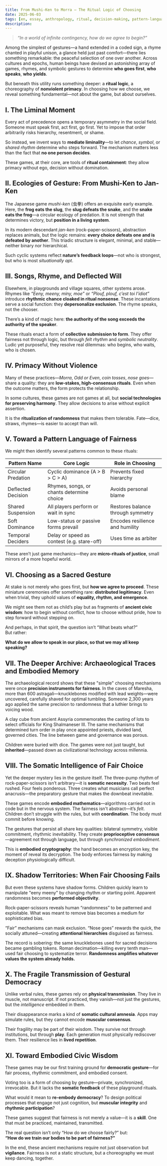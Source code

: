 ```yaml
---
title: From Mushi-Ken to Morra — The Ritual Logic of Choosing
date: 2025-06-03
tags: [en, essay, anthropology, ritual, decision-making, pattern-language]
description: 
---
```


> *“In a world of infinite contingency, how do we agree to begin?”*

Among the simplest of gestures—a hand extended in a coded sign, a rhyme chanted in playful unison, a glance held just past comfort—there lies something remarkable: the peaceful selection of one over another. Across cultures and epochs, human beings have devised an astonishing array of games, rhymes, and symbolic gestures to determine **who goes first**, **who speaks**, **who yields**.

But beneath this utility runs something deeper: a **ritual logic**, a choreography of **nonviolent primacy**. In choosing how we choose, we reveal something fundamental—not about the game, but about ourselves.

## I. The Liminal Moment

Every act of precedence opens a temporary asymmetry in the social field. Someone must speak first, act first, go first. Yet to impose that order arbitrarily risks hierarchy, resentment, or shame.

So instead, we invent ways to **mediate liminality**—to let *chance*, *symbol*, or *shared rhythm* determine who steps forward. The mechanism matters less than the fact that **no one person decides**.

These games, at their core, are tools of **ritual containment**: they allow primacy without ego, decision without domination.

## II. Ecologies of Gesture: From Mushi-Ken to Jan-Ken

The Japanese game *mushi-ken* (虫拳) offers an exquisite early example. Here, the **frog eats the slug**, the **slug defeats the snake**, and the **snake eats the frog**—a circular ecology of predation. It is not strength that determines victory, but **position in a living system**.

In its modern descendant *jan-ken* (rock-paper-scissors), abstraction replaces animals, but the logic remains: **every choice defeats one and is defeated by another**. This triadic structure is elegant, minimal, and stable—neither binary nor hierarchical.

Such cyclic systems reflect **nature’s feedback loops**—not who is strongest, but who is most *situationally apt*.

## III. Songs, Rhyme, and Deflected Will

Elsewhere, in playgrounds and village squares, other systems arose. Rhymes like *“Eeny, meeny, miny, moe”* or *“Plouf, plouf, c’est toi l’idiot”* introduce **rhythmic chance cloaked in ritual nonsense**. These incantations serve a social function: they **depersonalize exclusion**. The rhyme speaks, not the chooser.

There’s a kind of magic here: **the authority of the song exceeds the authority of the speaker**.

These rituals enact a form of **collective submission to form**. They offer fairness not through logic, but through *felt rhythm* and *symbolic neutrality*. Ludic yet purposeful, they resolve real dilemmas: who begins, who waits, who is chosen.

## IV. Primacy Without Violence

Many of these practices—*Morra*, *Odd or Even*, *coin tosses*, *nose goes*—share a quality: they are **low-stakes, high-consensus rituals**. Even when the outcome matters, the form protects the relationship.

In some cultures, these games are not games at all, but **social technologies for preserving harmony**. They allow decisions to arise without explicit assertion.

It is the **ritualization of randomness** that makes them tolerable. Fate—dice, straws, rhymes—is easier to accept than will.

## V. Toward a Pattern Language of Fairness

We might then identify several patterns common to these rituals:

| **Pattern Name**         | **Core Logic**                            | **Role in Choosing**                    |
|--------------------------|-------------------------------------------|------------------------------------------|
| Circular Predation       | Cyclic dominance (A > B > C > A)         | Prevents fixed hierarchy                 |
| Deflected Decision       | Rhymes, songs, or chants determine choice | Avoids personal blame                    |
| Shared Suspension        | All players perform or wait in sync       | Restores balance through symmetry        |
| Soft Dominance           | Low-status or passive forms prevail       | Encodes resilience and humility          |
| Temporal Deciders        | Delay or speed as contest (e.g. stare-off)| Uses time as arbiter                     |

These aren’t just game mechanics—they are **micro-rituals of justice**, small mirrors of a more hopeful world.

## VI. Choosing as a Sacred Gesture

At stake is not merely who goes first, but **how we agree to proceed**. These miniature ceremonies offer something rare: **distributed legitimacy**. Even when trivial, they uphold values of **equality, rhythm, and emergence**.

We might see them not as child’s play but as fragments of **ancient civic wisdom**: how to begin without conflict, how to choose without pride, how to step forward without stepping on.

And perhaps, in that spirit, the question isn’t “What beats what?”  
But rather:

**What do we allow to speak in our place, so that we may all keep speaking?**

## VII. The Deeper Archive: Archaeological Traces and Embodied Memory

The archaeological record shows that these "simple" choosing mechanisms were once **precision instruments for fairness**. In the caves of Maresha, more than 600 astragali—knucklebones modified with lead weights—were uncovered, carefully shaved for optimal tumbling. Someone 2,300 years ago applied the same precision to randomness that a luthier brings to voicing wood.

A clay cube from ancient Assyria commemorates the casting of lots to select officials for King Shalmaneser III. The same mechanisms that determined turn order in play once appointed priests, divided land, governed cities. The line between game and governance was porous.

Children were buried with dice. The games were not just taught, but **inherited**—passed down as civilizational technology across millennia.

## VIII. The Somatic Intelligence of Fair Choice

Yet the deeper mystery lies in the gesture itself. The three-pump rhythm of rock-paper-scissors isn’t arbitrary—it is **somatic necessity**. Two beats feel rushed. Four feels ponderous. Three creates what musicians call perfect anacrusis—the preparatory gesture that makes the downbeat inevitable.

These games encode **embodied mathematics**—algorithms carried not in code but in the nervous system. The fairness isn't abstract—it’s *felt*. Children don’t struggle with the rules, but with **coordination**. The body must commit before knowing.

The gestures that persist all share key qualities: bilateral symmetry, visible commitment, rhythmic inevitability. They create **proprioceptive consensus**—agreement not through language, but through *synchronized embodiment*.

This is **embodied cryptography**: the hand becomes an encryption key, the moment of reveal its decryption. The body enforces fairness by making deception physiologically difficult.

## IX. Shadow Territories: When Fair Choosing Fails

But even these systems have shadow forms. Children quickly learn to manipulate "eeny meeny" by changing rhythm or starting point. Apparent randomness becomes **performed objectivity**.

Rock-paper-scissors reveals human “randomness” to be patterned and exploitable. What was meant to remove bias becomes a medium for sophisticated bias.

“Fair” mechanisms can mask exclusion. “Nose goes” rewards the quick, the socially attuned—creating **attentional hierarchies** disguised as fairness.

The record is sobering: the same knucklebones used for sacred decisions became gambling tokens. Roman decimation—killing every tenth man—used fair choosing to systematize terror. **Randomness amplifies whatever values the system already holds.**

## X. The Fragile Transmission of Gestural Democracy

Unlike verbal rules, these games rely on **physical transmission**. They live in muscle, not manuscript. If not practiced, they vanish—not just the gestures, but the *intelligence* embedded in them.

Their disappearance marks a kind of **somatic cultural amnesia**. Apps may simulate rules, but they cannot encode **muscular consensus**.

Their fragility may be part of their wisdom. They survive not through institutions, but through **play**. Each generation must physically rediscover them. Their resilience lies in **lived repetition**.

## XI. Toward Embodied Civic Wisdom

These games may be our first training ground for **democratic gesture**—for fair process, rhythmic commitment, and embodied consent.

Voting too is a form of choosing by gesture—private, synchronized, irrevocable. But it lacks the **somatic feedback** of these playground rituals.

What would it mean to **re-embody democracy**? To design political processes that engage not just cognition, but **muscular integrity** and **rhythmic participation**?

These games suggest that fairness is not merely a value—it is a **skill**. One that must be practiced, maintained, transmitted.

The real question isn’t only “How do we choose fairly?” but:  
**“How do we train our bodies to be part of fairness?”**

In the end, these ancient mechanisms require not just observation but **vigilance**. Fairness is not a static structure, but a choreography we must keep dancing, together.
